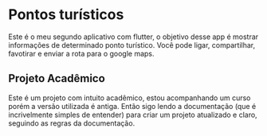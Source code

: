 # Pontos turísticos

Este é o meu segundo aplicativo com flutter, o objetivo desse app é mostrar informações de determinado ponto turístico. 
Você pode ligar, compartilhar, favotirar e enviar a rota para o google maps.

## Projeto Acadêmico

Este é um projeto com intuito acadêmico, estou acompanhando um curso porém a versão utilizada é antiga.
Então sigo lendo a documentação (que é incrivelmente simples de entender) para criar um projeto atualizado e claro, seguindo as regras da documentação.
